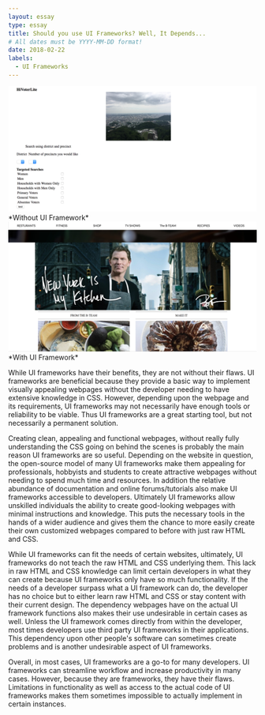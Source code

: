 ```yaml
---
layout: essay
type: essay
title: Should you use UI Frameworks? Well, It Depends... 
# All dates must be YYYY-MM-DD format!
date: 2018-02-22
labels:
  - UI Frameworks
---
```

<div class="ui two column grid">
  <div class="column">
    <img src="../images/without-semantic.png" class="ui very large left floated image">*Without UI Framework*
  </div>
  
  <div class="column">
    <img src="../images/semanti-ui.png" class="ui very large right floated image">*With UI Framework*
  </div>
</div>




  While UI frameworks have their benefits, they are not without their flaws. UI frameworks are beneficial because they provide a basic way to implement visually appealing webpages without the developer needing to have extensive knowledge in CSS. However, depending upon the webpage and its requirements, UI frameworks may not necessarily have enough tools or reliability to be viable. Thus UI frameworks are a great starting tool, but not necessarily a permanent solution. 

  Creating clean, appealing and functional webpages, without really fully understanding the CSS going on behind the scenes is probably the main reason UI frameworks are so useful. Depending on the website in question, the open-source model of many UI frameworks make them appealing for professionals, hobbyists and students to create attractive webpages without needing to spend much time and resources. In addition the relative abundance of documentation and online forums/tutorials also make UI frameworks accessible to developers. Ultimately UI frameworks allow unskilled individuals the ability to create good-looking webpages with minimal instructions and knowledge. This puts the necessary tools in the hands of a wider audience and gives them the chance to more easily create their own customized webpages compared to before with just raw HTML and CSS.

  While UI frameworks can fit the needs of certain websites, ultimately, UI frameworks do not teach the raw HTML and CSS underlying them. This lack in raw HTML and CSS knowledge can limit certain developers in what they can create because UI frameworks only have so much functionality. If the needs of a developer surpass what a UI framework can do, the developer has no choice but to either learn raw HTML and CSS or stay content with their current design. The dependency webpages have on the actual UI framework functions also makes their use undesirable in certain cases as well. Unless the UI framework comes directly from within the developer, most times developers use third party UI frameworks in their applications. This dependency upon other people's software can sometimes create problems and is another undesirable aspect of UI frameworks. 

  Overall, in most cases, UI frameworks are a go-to for many developers. UI frameworks can streamline workflow and increase productivity in many cases. However, because they are frameworks, they have their flaws. Limitations in functionality as well as access to the actual code of UI frameworks makes them sometimes impossible to actually implement in certain instances.  
